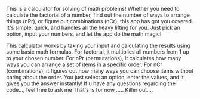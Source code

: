 This is a calculator for solving of math problems! 
Whether you need to calculate the factorial of a number, find out the number of ways to arrange things (nPr), or figure out combinations (nCr), this app has got you covered.
It's simple, quick, and handles all the heavy lifting for you. 
Just pick an option, input your numbers, and let the app do the math magic!

This calculator works by taking your input and calculating the results using some basic math formulas. 
For factorial, it multiplies all numbers from 1 up to your chosen number. 
For nPr (permutations), it calculates how many ways you can arrange a set of items in a specific order. 
For nCr (combinations), it figures out how many ways you can choose items without caring about the order.
You just select an option, enter the values, and it gives you the answer instantly!
If u have any questions regarding the code..., feel free to ask me
That's is for now ..... 
Killer out....
